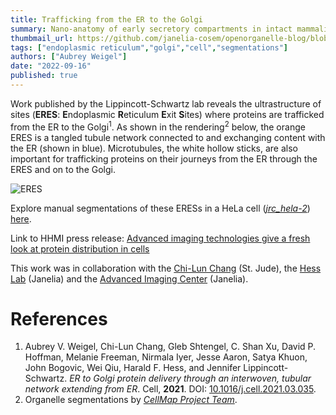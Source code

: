 ```yaml
---
title: Trafficking from the ER to the Golgi
summary: Nano-anatomy of early secretory compartments in intact mammalian cells
thumbmail_url: https://github.com/janelia-cosem/openorganelle-blog/blob/main/assets/eres.png
tags: ["endoplasmic reticulum","golgi","cell","segmentations"]
authors: ["Aubrey Weigel"]
date: "2022-09-16"
published: true
---
```

Work published by the Lippincott-Schwartz lab reveals the ultrastructure of sites (**ERES**: **E**ndoplasmic **R**eticulum **E**xit **S**ites) where proteins are trafficked from the ER to the Golgi<sup>1</sup>. As shown in the rendering<sup>2</sup> below, the orange ERES is a tangled tubule network connected to and exchanging content with the ER (shown in blue). Microtubules, the white hollow sticks, are also important for trafficking proteins on their journeys from the ER through the ERES and on to the Golgi.

![ERES](https://github.com/janelia-cosem/openorganelle-blog/blob/main/assets/eres.png)

Explore manual segmentations of these ERESs in a HeLa cell (_[jrc_hela-2](https://openorganelle.janelia.org/datasets/jrc_hela-2)_) [here](https://tinyurl.com/23hz49mk).

Link to HHMI press release: [Advanced imaging technologies give a fresh look at protein distribution in cells](https://www.janelia.org/news/advanced-imaging-technologies-give-a-fresh-look-at-protein-distribution-in-cells)

This work was in collaboration with the [Chi-Lun Chang](https://www.stjude.org/chang) (St. Jude), the [Hess Lab](https://www.janelia.org/lab/hess-lab) (Janelia) and the [Advanced Imaging Center](https://www.janelia.org/open-science/advanced-imaging-center-aic) (Janelia).

# References
1. Aubrey V. Weigel, Chi-Lun Chang, Gleb Shtengel, C. Shan Xu, David P. Hoffman, Melanie Freeman, Nirmala Iyer, Jesse Aaron, Satya Khuon, John Bogovic, Wei Qiu, Harald F. Hess, and Jennifer Lippincott-Schwartz. _ER to Golgi protein delivery through an interwoven, tubular network extending from ER_. Cell, **2021**. DOI: [10.1016/j.cell.2021.03.035](https://doi.org/10.1016/j.cell.2021.03.035).
2. Organelle segmentations by [_CellMap Project Team_](https://www.janelia.org/project-team/cellmap).
